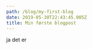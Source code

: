 ```yaml
---
path: /blog/my-first-blog
date: 2019-05-30T22:43:45.005Z
title: Min første blogpost
---
```

ja det er
